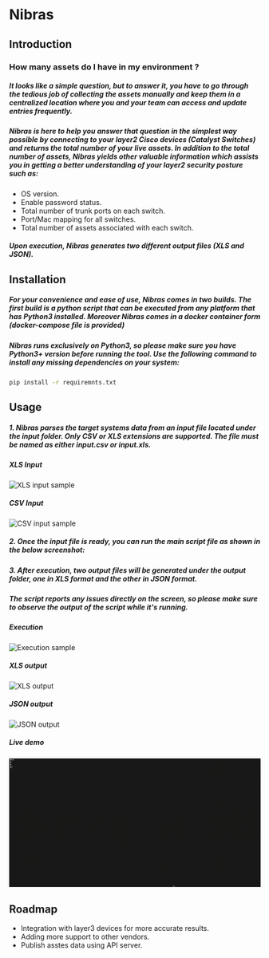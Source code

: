 # Nibras 

## Introduction 


### How many assets do I have in my environment ?

##### It looks like a simple question, but to answer it, you have to go through the tedious job of collecting the assets manually and keep them in a centralized location where you and your team can access and update entries frequently.

#####  Nibras is here to help you answer that question in the simplest way possible by connecting to your layer2 Cisco devices (Catalyst Switches) and returns the total number of your live assets. In addition to the total number of assets, Nibras yields other valuable information which assists you in getting a better understanding of your layer2 security posture such as:

- OS version.
- Enable password status.
- Total number of trunk ports on each switch.
- Port/Mac mapping for all switches.
- Total number of assets associated with each switch.


#####  Upon execution, Nibras generates two different output files (XLS and JSON).

## Installation 



##### For your convenience and ease of use, Nibras comes in two builds. The first build is a python script that can be executed from any platform that has Python3 installed. Moreover Nibras comes in a docker container form (docker-compose file is provided)

##### Nibras runs exclusively on Python3, so please make sure you have Python3+ version before running the tool. Use the following command to install any missing dependencies on your system:

```sh
pip install -r requiremnts.txt
```

## Usage


##### 1. Nibras parses the target systems data from an input file located under the input folder. Only CSV or XLS extensions are supported. The file must be named as either input.csv or input.xls.

##### XLS Input 
![XLS input sample](https://imgur.com/iW1dxnl.png)


##### CSV Input 
![CSV input sample](https://imgur.com/c67bade.png)



##### 2. Once the input file is ready, you can run the main script file as shown in the below screenshot:


##### 3. After execution, two output files will be generated under the output folder, one in XLS format and the other in JSON format.


##### The script reports any issues directly on the screen, so please make sure to observe the output of the script while it's running.




##### Execution 
![Execution sample](https://imgur.com/QT65K15.png)


##### XLS output
![XLS output](https://imgur.com/lq6k5mb.png)

##### JSON output
![JSON output](https://imgur.com/CpunyZz.png)


##### Live demo 

![](screen_rec.gif)

## Roadmap


- Integration with layer3 devices for more accurate results.
- Adding more support to other vendors.
- Publish asstes data using API server.
